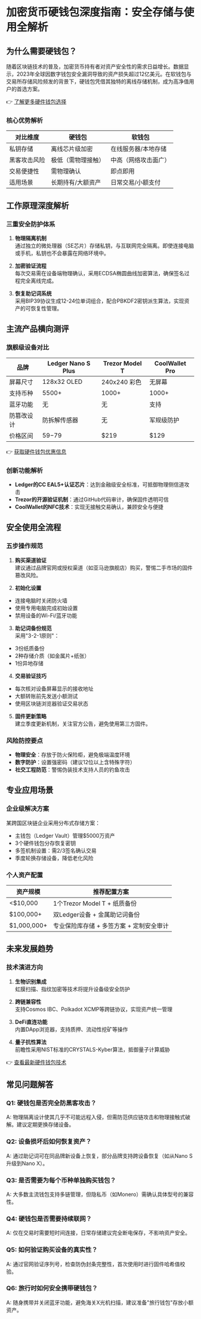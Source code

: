 # 加密货币硬钱包深度指南：安全存储与使用全解析

## 为什么需要硬钱包？

随着区块链技术的普及，加密货币持有者对资产安全性的需求日益增长。数据显示，2023年全球因数字钱包安全漏洞导致的资产损失超过12亿美元。在软钱包与交易所存储风险频发的背景下，硬钱包凭借其独特的离线存储机制，成为高净值用户的首选方案。

👉 [了解更多硬件钱包选择](https://bit.ly/okx_welcome)

### 核心优势解析

| 对比维度       | 硬钱包                  | 软钱包                  |
|----------------|-------------------------|-------------------------|
| 私钥存储       | 离线芯片级加密          | 在线服务器/本地存储     |
| 黑客攻击风险   | 极低（需物理接触）      | 中高（网络攻击面广）    |
| 交易便捷性     | 需物理确认              | 即点即用                |
| 适用场景       | 长期持有/大额资产       | 日常交易/小额支付       |

## 工作原理深度解析

### 三重安全防护体系

1. **物理隔离机制**  
通过独立的微处理器（SE芯片）存储私钥，与互联网完全隔离。即使连接电脑或手机，私钥也不会暴露在网络环境中。

2. **加密验证流程**  
每次交易需在设备端物理确认，采用ECDSA椭圆曲线加密算法，确保签名过程完全离线完成。

3. **恢复助记词系统**  
采用BIP39协议生成12-24位单词组合，配合PBKDF2密钥派生算法，实现资产的可恢复性管理。

## 主流产品横向测评

### 旗舰级设备对比

| 品牌          | Ledger Nano S Plus | Trezor Model T | CoolWallet Pro |
|---------------|--------------------|----------------|----------------|
| 屏幕尺寸      | 128x32 OLED        | 240x240 彩色   | 无屏幕        |
| 支持币种      | 5500+              | 1000+          | 1000+         |
| 蓝牙功能      | 无                 | 无             | 支持          |
| 防篡改设计    | 防拆解传感器       | 无             | 军规级防护    |
| 价格区间      | $59-$79            | $219           | $129          |

👉 [获取硬件钱包优惠信息](https://bit.ly/okx_welcome)

### 创新功能解析

- **Ledger的CC EAL5+认证芯片**：达到金融级安全标准，可抵御物理侧信道攻击
- **Trezor的开源验证机制**：通过GitHub代码审计，确保固件透明可信
- **CoolWallet的NFC技术**：实现无接触交易确认，兼顾安全与便捷

## 安全使用全流程

### 五步操作规范

1. **购买渠道验证**  
建议通过品牌官网或授权渠道（如亚马逊旗舰店）购买，警惕二手市场的固件篡改风险。

2. **初始化设置**  
- 连接电脑时关闭防火墙  
- 使用专用电脑完成初始设置  
- 禁用设备的Wi-Fi/蓝牙功能

3. **助记词备份规范**  
采用"3-2-1原则"：  
- 3份纸质备份  
- 2种存储介质（如金属片+纸张）  
- 1份异地存储

4. **交易验证技巧**  
- 每次核对设备屏幕显示的接收地址  
- 大额转账前先发送小额测试  
- 使用区块链浏览器验证交易状态

5. **固件更新策略**  
建立季度更新机制，关注官方公告，避免使用第三方固件。

### 风险防控要点

- **物理安全**：存放于防火保险柜，避免极端温度环境
- **数字防护**：设置强密码（建议12位以上含特殊字符）
- **社交工程防范**：警惕伪装技术支持人员的钓鱼攻击

## 专业应用场景

### 企业级解决方案

某跨国区块链企业采用分布式存储方案：  
- 主钱包（Ledger Vault）管理$5000万资产  
- 3个硬件钱包分存恢复密钥  
- 多签机制设置：需2/3签名确认交易  
- 季度轮换存储设备，降低老化风险

### 个人资产配置

| 资产规模     | 推荐配置方案                          |
|--------------|---------------------------------------|
| <$10,000     | 1个Trezor Model T + 纸质备份          |
| $100,000+    | 双Ledger设备 + 金属助记词备份         |
| $1,000,000+  | 专业保险库存储 + 多签方案 + 定制安全审计 |

## 未来发展趋势

### 技术演进方向

1. **生物识别集成**  
虹膜扫描、指纹加密等技术将提升设备级安全防护

2. **跨链兼容性**  
支持Cosmos IBC、Polkadot XCMP等跨链协议，实现资产统一管理

3. **DeFi直连功能**  
内置DApp浏览器，支持质押、流动性挖矿等操作

4. **量子抗性算法**  
前瞻性采用NIST标准的CRYSTALS-Kyber算法，抵御量子计算威胁

👉 [查看最新硬件钱包技术](https://bit.ly/okx_welcome)

## 常见问题解答

### Q1: 硬钱包是否完全防黑客攻击？
A: 物理隔离设计使其几乎不可能远程入侵，但需防范供应链攻击和物理接触式破解。建议定期更换存储设备。

### Q2: 设备损坏后如何恢复资产？
A: 通过助记词可在同品牌新设备上恢复，部分品牌支持跨设备恢复（如从Nano S升级到Nano X）。

### Q3: 是否需要为每个币种单独购买钱包？
A: 大多数主流钱包支持多链管理，但隐私币（如Monero）需确认具体型号的兼容性。

### Q4: 硬钱包是否需要持续联网？
A: 仅在交易时需要短时间连接，日常存储建议完全断电保存，不影响资产安全。

### Q5: 如何验证购买设备的真实性？
A: 通过官网验证序列号，检查防伪封条完整性，首次使用时进行固件哈希值校验。

### Q6: 旅行时如何安全携带硬钱包？
A: 随身携带并关闭蓝牙功能，避免海关X光机扫描，建议准备"旅行钱包"存放小额资产。
